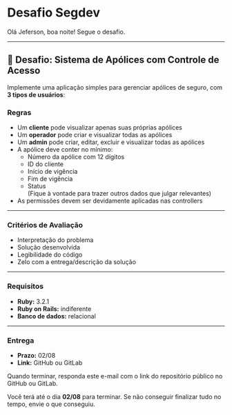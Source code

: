 # Desafio Segdev

Olá Jeferson, boa noite! Segue o desafio.

---

## 🧪 Desafio: Sistema de Apólices com Controle de Acesso

Implemente uma aplicação simples para gerenciar apólices de seguro, com **3 tipos de usuários**:
 
### Regras

- Um **cliente** pode visualizar apenas suas próprias apólices
- Um **operador** pode criar e visualizar todas as apólices
- Um **admin** pode criar, editar, excluir e visualizar todas as apólices
- A apólice deve conter no mínimo:
  - Número da apólice com 12 dígitos
  - ID do cliente
  - Início de vigência
  - Fim de vigência
  - Status  
  (Fique à vontade para trazer outros dados que julgar relevantes)
- As permissões devem ser devidamente aplicadas nas controllers

---

### Critérios de Avaliação

- Interpretação do problema
- Solução desenvolvida
- Legibilidade do código
- Zelo com a entrega/descrição da solução

---

### Requisitos

- **Ruby:** 3.2.1
- **Ruby on Rails:** indiferente
- **Banco de dados:** relacional

---

### Entrega

- **Prazo:** 02/08
- **Link:** GitHub ou GitLab

Quando terminar, responda este e-mail com o link do repositório público no GitHub ou GitLab.

Você terá até o dia **02/08** para terminar. Se não conseguir finalizar tudo no tempo, envie o que conseguiu.